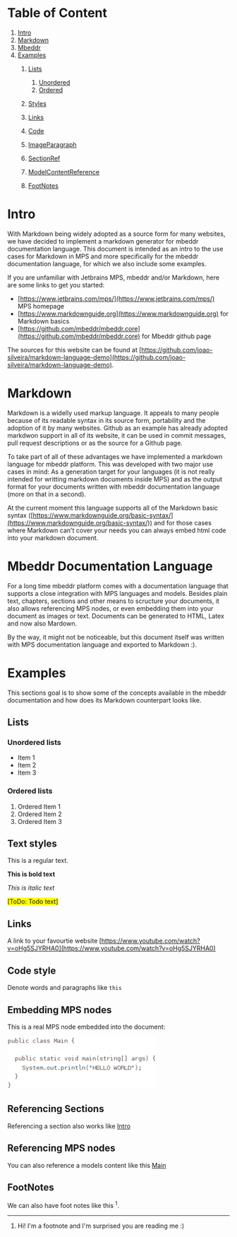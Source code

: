# Table of Content
1. [Intro](#sid4007147449076628794)
2. [Markdown](#sid3115371428123433755)
3. [Mbeddr](#sid3115371428123433781)
4. [Examples](#sid3115371428123433794)
	1. [Lists](#sid797083449154770914)
		1. [Unordered](#sid797083449154770926)
		2. [Ordered](#sid797083449154770968)

	2. [Styles](#sid797083449154771010)
	3. [Links](#sid797083449154782067)
	4. [Code](#sid797083449154782313)
	5. [ImageParagraph](#sid6367138909119273277)
	6. [SectionRef](#sid603951059623514998)
	7. [ModelContentReference](#sid603951059623810414)
	8. [FootNotes](#sid603951059622661712)


# Intro<a name="sid4007147449076628794"></a>
With Markdown being widely adopted as a source form for many websites, we have decided to implement a markdown generator for mbeddr documentation language. This document is intended as an intro to the use cases for Markdown in MPS and more specifically for the mbeddr documentation language, for which we also include some examples.

If you are unfamiliar with Jetbrains MPS, mbeddr and/or Markdown, here are some links to get you started:
- [https://www.jetbrains.com/mps/](https://www.jetbrains.com/mps/) MPS homepage
- [https://www.markdownguide.org](https://www.markdownguide.org) for Markdown basics
- [https://github.com/mbeddr/mbeddr.core](https://github.com/mbeddr/mbeddr.core) for Mbeddr github page

The sources for this website can be found at [https://github.com/joao-silveira/markdown-language-demo](https://github.com/joao-silveira/markdown-language-demo).
# Markdown<a name="sid3115371428123433755"></a>
Markdown is a widelly used markup language. It appeals to many people because of its readable syntax in its source form, portability and the adoption of it by many websites. Github as an example has already adopted markdwon support in all of its website, it can be used in commit messages, pull request descriptions or as the source for a Github page.

To take part of all of these advantages we have implemented a markdown language for mbeddr platform. This was developed with two major use cases in mind: As a generation target for your languages (it is not really intended for writting markdown documents inside MPS) and as the output format for your documents written with mbeddr documentation language (more on that in a second).

At the current moment this language supports all of the Markdown basic syntax ([https://www.markdownguide.org/basic-syntax/](https://www.markdownguide.org/basic-syntax/)) and for those cases where Markdown can't cover your needs you can always embed html code into your markdown document.
# Mbeddr Documentation Language<a name="sid3115371428123433781"></a>
For a long time mbeddr platform comes with a documentation language that supports a close integration with MPS languages and models. Besides plain text, chapters, sections and other means to scructure your documents, it also allows referencing MPS nodes, or even embedding them into your document as images or text. Documents can be generated to HTML, Latex and now also Mardown.

By the way, it might not be noticeable, but this document itself was written with MPS documentation language and exported to Markdown :).
# Examples<a name="sid3115371428123433794"></a>
This sections goal is to show some of the concepts available in the mbeddr documentation and how does its Markdown counterpart looks like.

## Lists<a name="sid797083449154770914"></a>
### Unordered lists<a name="sid797083449154770926"></a>
- Item 1
- Item 2
- Item 3

### Ordered lists<a name="sid797083449154770968"></a>
1. Ordered Item 1
2. Ordered Item 2
3. Ordered Item 3

## Text styles<a name="sid797083449154771010"></a>
This is a regular text.

**This is bold text**

*This is italic text*

<span style="background-color:yellow">[ToDo: Todo text]</span>
## Links<a name="sid797083449154782067"></a>
A link to your favourtie website [https://www.youtube.com/watch?v=oHg5SJYRHA0](https://www.youtube.com/watch?v=oHg5SJYRHA0)
## Code style<a name="sid797083449154782313"></a>
Denote words and paragraphs like `this`
## Embedding MPS nodes<a name="sid6367138909119273277"></a>
This is a real MPS node embedded into the document:

![Some Java Code](../../img/MarkdownDemo_JavaCode.png)<a name="sid6367138909119282925"></a>
## Referencing Sections<a name="sid603951059623514998"></a>
Referencing a section also works like [Intro](#sid4007147449076628794)
## Referencing MPS nodes<a name="sid603951059623810414"></a>
You can also reference a models content like this [Main](http://127.0.0.1:63320/node?ref=r%3A862b2bb8-dc71-4c58-92cc-da64971b150f%28MarkdownDemo.samples%29%2F2860495818774672153)
## FootNotes<a name="sid603951059622661712"></a>
We can also have foot notes like this <sup>1</sup>.

---
1. Hi! I'm a footnote and I'm surprised you are reading me :)
